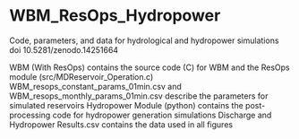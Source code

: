 # WBM_ResOps_Hydropower
Code, parameters, and data for hydrological and hydropower simulations
doi 10.5281/zenodo.14251664

WBM (With ResOps) contains the source code (C) for WBM and the ResOps module (src/​MDReservoir_Operation.c)
WBM_resops_constant_params_01min.csv and WBM_resops_monthly_params_01min.csv describe the parameters for simulated reservoirs
Hydropower Module (python) contains the post-processing code for hydropower generation simulations
Discharge and Hydropower Results.csv contains the data used in all figures
